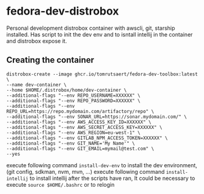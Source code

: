 # fedora-dev-distrobox

Personal development distrobox container with awscli, git, starship installed.
Has script to init the dev env and to isntall intellij in the container and distrobox expose it.

## Creating the container

```
distrobox-create --image ghcr.io/tomrutsaert/fedora-dev-toolbox:latest \
--name dev-container \
--home $HOME/.distrobox/home/dev-container \
--additional-flags "--env REPO_USERNAME=XXXXXX" \
--additional-flags "--env REPO_PASSWORD=XXXXXX" \
--additional-flags "--env REPO_URL=https://repo.mydomain.com/artifactory/repo" \
--additional-flags "--env SONAR_URL=https://sonar.mydomain.com/" \
--additional-flags "--env AWS_ACCESS_KEY_ID=XXXXXX" \
--additional-flags "--env AWS_SECRET_ACCESS_KEY=XXXXXX" \
--additional-flags "--env AWS_REGION=eu-west-1" \
--additional-flags "--env GITLAB_NPM_ACCESS_TOKEN=XXXXXX" \
--additional-flags "--env GIT_NAME='My Name'" \
--additional-flags "--env GIT_EMAIL=mymail@test.com" \
--yes
```

execute following command `install-dev-env` to install the dev environment, (git config, sdkman, nvm, mvn, ...)
execute following command `install-intellij` to install intellij
after the scripts have ran, It could be necessary to execute `source $HOME/.bashrc` or to relogin
